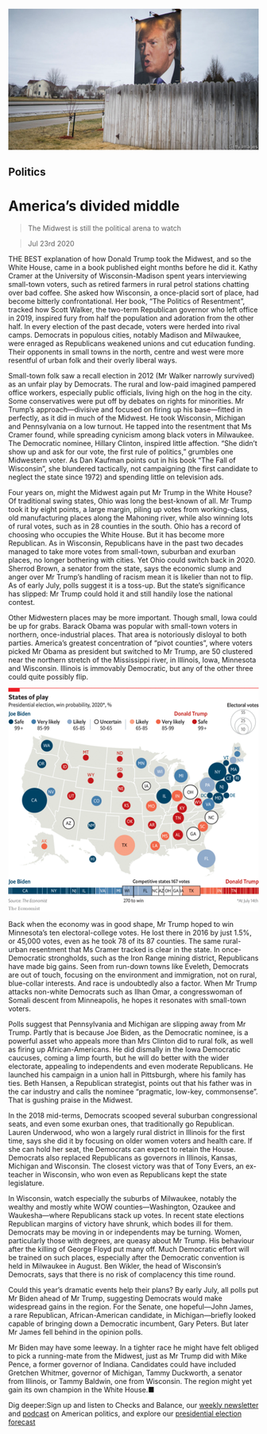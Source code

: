 ![](./images/20200725_SRP011.jpg)

## Politics

# America’s divided middle

> The Midwest is still the political arena to watch

> Jul 23rd 2020

THE BEST explanation of how Donald Trump took the Midwest, and so the White House, came in a book published eight months before he did it. Kathy Cramer at the University of Wisconsin-Madison spent years interviewing small-town voters, such as retired farmers in rural petrol stations chatting over bad coffee. She asked how Wisconsin, a once-placid sort of place, had become bitterly confrontational. Her book, “The Politics of Resentment”, tracked how Scott Walker, the two-term Republican governor who left office in 2019, inspired fury from half the population and adoration from the other half. In every election of the past decade, voters were herded into rival camps. Democrats in populous cities, notably Madison and Milwaukee, were enraged as Republicans weakened unions and cut education funding. Their opponents in small towns in the north, centre and west were more resentful of urban folk and their overly liberal ways.

Small-town folk saw a recall election in 2012 (Mr Walker narrowly survived) as an unfair play by Democrats. The rural and low-paid imagined pampered office workers, especially public officials, living high on the hog in the city. Some conservatives were put off by debates on rights for minorities. Mr Trump’s approach—divisive and focused on firing up his base—fitted in perfectly, as it did in much of the Midwest. He took Wisconsin, Michigan and Pennsylvania on a low turnout. He tapped into the resentment that Ms Cramer found, while spreading cynicism among black voters in Milwaukee. The Democratic nominee, Hillary Clinton, inspired little affection. “She didn’t show up and ask for our vote, the first rule of politics,” grumbles one Midwestern voter. As Dan Kaufman points out in his book “The Fall of Wisconsin”, she blundered tactically, not campaigning (the first candidate to neglect the state since 1972) and spending little on television ads.

Four years on, might the Midwest again put Mr Trump in the White House? Of traditional swing states, Ohio was long the best-known of all. Mr Trump took it by eight points, a large margin, piling up votes from working-class, old manufacturing places along the Mahoning river, while also winning lots of rural votes, such as in 28 counties in the south. Ohio has a record of choosing who occupies the White House. But it has become more Republican. As in Wisconsin, Republicans have in the past two decades managed to take more votes from small-town, suburban and exurban places, no longer bothering with cities. Yet Ohio could switch back in 2020. Sherrod Brown, a senator from the state, says the economic slump and anger over Mr Trump’s handling of racism mean it is likelier than not to flip. As of early July, polls suggest it is a toss-up. But the state’s significance has slipped: Mr Trump could hold it and still handily lose the national contest.

Other Midwestern places may be more important. Though small, Iowa could be up for grabs. Barack Obama was popular with small-town voters in northern, once-industrial places. That area is notoriously disloyal to both parties. America’s greatest concentration of “pivot counties”, where voters picked Mr Obama as president but switched to Mr Trump, are 50 clustered near the northern stretch of the Mississippi river, in Illinois, Iowa, Minnesota and Wisconsin. Illinois is immovably Democratic, but any of the other three could quite possibly flip.

![](./images/20200725_SRM983.png)

Back when the economy was in good shape, Mr Trump hoped to win Minnesota’s ten electoral-college votes. He lost there in 2016 by just 1.5%, or 45,000 votes, even as he took 78 of its 87 counties. The same rural-urban resentment that Ms Cramer tracked is clear in the state. In once-Democratic strongholds, such as the Iron Range mining district, Republicans have made big gains. Seen from run-down towns like Eveleth, Democrats are out of touch, focusing on the environment and immigration, not on rural, blue-collar interests. And race is undoubtedly also a factor. When Mr Trump attacks non-white Democrats such as Ilhan Omar, a congresswoman of Somali descent from Minneapolis, he hopes it resonates with small-town voters.

Polls suggest that Pennsylvania and Michigan are slipping away from Mr Trump. Partly that is because Joe Biden, as the Democratic nominee, is a powerful asset who appeals more than Mrs Clinton did to rural folk, as well as firing up African-Americans. He did dismally in the Iowa Democratic caucuses, coming a limp fourth, but he will do better with the wider electorate, appealing to independents and even moderate Republicans. He launched his campaign in a union hall in Pittsburgh, where his family has ties. Beth Hansen, a Republican strategist, points out that his father was in the car industry and calls the nominee “pragmatic, low-key, commonsense”. That is gushing praise in the Midwest.

In the 2018 mid-terms, Democrats scooped several suburban congressional seats, and even some exurban ones, that traditionally go Republican. Lauren Underwood, who won a largely rural district in Illinois for the first time, says she did it by focusing on older women voters and health care. If she can hold her seat, the Democrats can expect to retain the House. Democrats also replaced Republicans as governors in Illinois, Kansas, Michigan and Wisconsin. The closest victory was that of Tony Evers, an ex-teacher in Wisconsin, who won even as Republicans kept the state legislature.

In Wisconsin, watch especially the suburbs of Milwaukee, notably the wealthy and mostly white WOW counties—Washington, Ozaukee and Waukesha—where Republicans stack up votes. In recent state elections Republican margins of victory have shrunk, which bodes ill for them. Democrats may be moving in or independents may be turning. Women, particularly those with degrees, are queasy about Mr Trump. His behaviour after the killing of George Floyd put many off. Much Democratic effort will be trained on such places, especially after the Democratic convention is held in Milwaukee in August. Ben Wikler, the head of Wisconsin’s Democrats, says that there is no risk of complacency this time round.

Could this year’s dramatic events help their plans? By early July, all polls put Mr Biden ahead of Mr Trump, suggesting Democrats would make widespread gains in the region. For the Senate, one hopeful—John James, a rare Republican, African-American candidate, in Michigan—briefly looked capable of bringing down a Democratic incumbent, Gary Peters. But later Mr James fell behind in the opinion polls.

Mr Biden may have some leeway. In a tighter race he might have felt obliged to pick a running-mate from the Midwest, just as Mr Trump did with Mike Pence, a former governor of Indiana. Candidates could have included Gretchen Whitmer, governor of Michigan, Tammy Duckworth, a senator from Illinois, or Tammy Baldwin, one from Wisconsin. The region might yet gain its own champion in the White House.■

Dig deeper:Sign up and listen to Checks and Balance, our [weekly newsletter](https://www.economist.com//checksandbalance/) and [podcast](https://www.economist.com//podcasts/2020/07/17/checks-and-balance-our-weekly-podcast-on-american-politics) on American politics, and explore our [presidential election forecast](https://www.economist.com/https://projects.economist.com/us-2020-forecast/president)